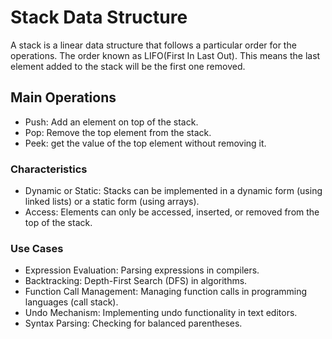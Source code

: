 # Stack Data Structure

A stack is a linear data structure that follows a particular order for the operations.
The order known as LIFO(First In Last Out). This means the last element added to the stack will be the first one removed.

## Main Operations
- Push: Add an element on top of the stack.
- Pop: Remove the top element from the stack.
- Peek: get the value of the top element without removing it.

### Characteristics
- Dynamic or Static: Stacks can be implemented in a dynamic form (using linked lists) or a static form (using arrays).
- Access: Elements can only be accessed, inserted, or removed from the top of the stack.

### Use Cases
- Expression Evaluation: Parsing expressions in compilers.
- Backtracking: Depth-First Search (DFS) in algorithms.
- Function Call Management: Managing function calls in programming languages (call stack).
- Undo Mechanism: Implementing undo functionality in text editors.
- Syntax Parsing: Checking for balanced parentheses.